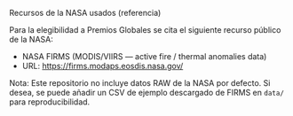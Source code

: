Recursos de la NASA usados (referencia)

Para la elegibilidad a Premios Globales se cita el siguiente recurso público de la NASA:

- NASA FIRMS (MODIS/VIIRS — active fire / thermal anomalies data)
- URL: https://firms.modaps.eosdis.nasa.gov/

Nota: Este repositorio no incluye datos RAW de la NASA por defecto. Si desea, se puede añadir un CSV de ejemplo descargado de FIRMS en `data/` para reproducibilidad.
